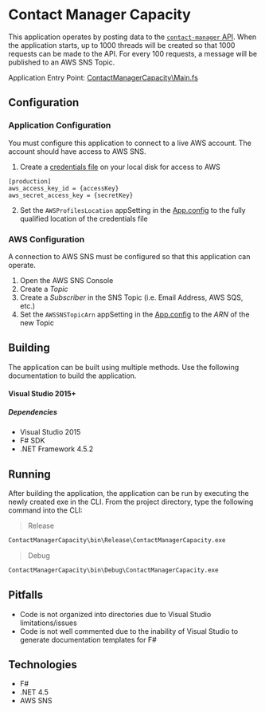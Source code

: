 # Contact Manager Capacity

This application operates by posting data to the [`contact-manager` API][contact-manager-git].
When the application starts, up to 1000 threads will be created so that 1000 requests can be made to the
API. For every 100 requests, a message will be published to an AWS SNS Topic.

Application Entry Point: [ContactManagerCapacity\Main.fs](https://github.com/WillCallahan/ContactManagerCapacity/blob/master/ContactManagerCapacity/Program.fs)

## Configuration

### Application Configuration

You must configure this application to connect to a live AWS account. The account should
have access to AWS SNS.

1. Create a [credentials file][aws-keys] on your local disk for access to AWS
```
[production]
aws_access_key_id = {accessKey}
aws_secret_access_key = {secretKey}
```
2. Set the `AWSProfilesLocation` appSetting in the [App.config][app-config] to the fully
qualified location of the credentials file

### AWS Configuration

A connection to AWS SNS must be configured so that this application can operate.

1. Open the AWS SNS Console
2. Create a *Topic*
3. Create a *Subscriber* in the SNS Topic (i.e. Email Address, AWS SQS, etc.)
4. Set the `AWSSNSTopicArn` appSetting in the [App.config][app-config] to the *ARN* of the new Topic

## Building

The application can be built using multiple methods. Use the following documentation to build the application.

#### Visual Studio 2015+

##### Dependencies

- Visual Studio 2015
- F# SDK
- .NET Framework 4.5.2

<!--
#### Command Line Interface

1. Download the [NuGet Package Manager][nuget] executable (v4.4.1)
2. Install the Nuget packages for the application

Type the following command into the CLI to build the application, replacing the second parameter of the command with the
fully qualified path to the project solution file.

```bash
msbuild "C:\Users\William Callahan\Documents\Visual Studio 2015\Projects\ContactManagerCapacity\ContactManagerCapacity.sln" /t:Rebuild /p:Configuration=Release /p:Platform="Any CPU"
```

Note: If `msbuild` is not on you path, then fully qualify the path to the `msbuild.exe`. `msbuild`
can usually be found under `\Windows\Microsoft.NET\Framework64\v4.0.30319`

##### CLI Build Dependencies

- [NuGet][nuget]

-->

## Running

After building the application, the application can be run by executing the newly created exe in the CLI.
From the project directory, type the following command into the CLI:

> Release

```bash
ContactManagerCapacity\bin\Release\ContactManagerCapacity.exe
```

> Debug

```bash
ContactManagerCapacity\bin\Debug\ContactManagerCapacity.exe
```

## Pitfalls

- Code is not organized into directories due to Visual Studio limitations/issues
- Code is not well commented due to the inability of Visual Studio to generate documentation templates for F#

## Technologies

- F#
- .NET 4.5
- AWS SNS

[contact-manager-git]: https://github.com/WillCallahan/contact-manager
[aws-keys]: https://docs.aws.amazon.com/sdk-for-net/v3/developer-guide/net-dg-config-creds.html#creds-file
[app-config]: https://github.com/WillCallahan/ContactManagerCapacity/blob/master/ContactManagerCapacity/App.config
[nuget]: https://www.nuget.org/downloads